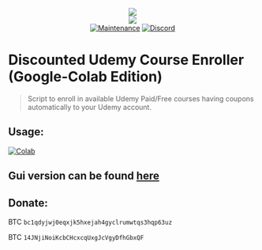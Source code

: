 <p align="center">
    <img src="https://github.com/techtanic/Discounted-Udemy-Course-Enroller/blob/master/DUCE-LOGO.png?raw=true">
    <br/>
    <img src="https://forthebadge.com/images/badges/made-with-python.svg">
    <br/>
    <a href="https://github.com/techtanic/DUCE-Google-Colab/graphs/commit-activity"><img alt="Maintenance" src="https://img.shields.io/badge/Maintained%3F-yes-green.svg?style=for-the-badge"></a>
    <a target="_blank" href="https://discord.gg/wFsfhJh4Rh"><img alt="Discord" src="https://img.shields.io/discord/703266580846346361.svg?label=Discord&logo=Discord&colorB=7289da&style=for-the-badge"></a>
    <br/>
</p>

# Discounted Udemy Course Enroller (Google-Colab Edition)

>Script to enroll in available Udemy Paid/Free courses having coupons automatically to your Udemy account.

## Usage:
<a href="https://colab.research.google.com/github/techtanic/DUCE-Google-Colab"><img alt="Colab" src="https://img.shields.io/static/v1?message=Open in Colab&logo=Google-Colab&labelColor=5c5c5c&color=1182c3&label=%20&style=flat-square"></a>


## Gui version can be found [here](https://techtanic.github.io/duce/)

## Donate:

BTC `bc1qdyjwj0eqxjk5hxejah4gyclrumwtqs3hqp63uz` 

BTC `14JNjiNoiKcbCHcxcqUxgJcVgyDfhGbxQF`
 
